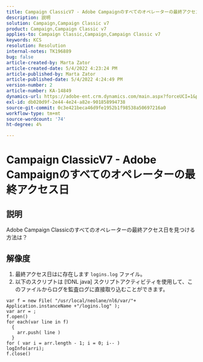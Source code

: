 ```yaml
---
title: Campaign ClassicV7 - Adobe Campaignのすべてのオペレーターの最終アクセス日
description: 説明
solution: Campaign,Campaign Classic v7
product: Campaign,Campaign Classic v7
applies-to: Campaign Classic,Campaign,Campaign Classic v7
keywords: KCS
resolution: Resolution
internal-notes: TK196889
bug: false
article-created-by: Marta Zator
article-created-date: 5/4/2022 4:23:24 PM
article-published-by: Marta Zator
article-published-date: 5/4/2022 4:24:49 PM
version-number: 2
article-number: KA-14849
dynamics-url: https://adobe-ent.crm.dynamics.com/main.aspx?forceUCI=1&pagetype=entityrecord&etn=knowledgearticle&id=83ef7582-c6cb-ec11-a7b5-6045bd00d4f5
exl-id: db020d9f-2e44-4e24-a82e-901858994738
source-git-commit: 0c3e421beca46d9fe1952b1f98538a50697216a0
workflow-type: tm+mt
source-wordcount: '74'
ht-degree: 4%

---
```


# Campaign ClassicV7 - Adobe Campaignのすべてのオペレーターの最終アクセス日

## 説明


Adobe Campaign Classicのすべてのオペレーターの最終アクセス日を見つける方法は？


## 解像度


1. 最終アクセス日はに存在します `logins.log` ファイル。
2. 以下のスクリプトは [!DNL java] スクリプトアクティビティを使用して、このファイルからログを監査ログに直接取り込むことができます。

```
var f = new File( "/usr/local/neolane/nl6/var/"+ Application.instanceName +"/logins.log" );
var arr = ;
f.open()
for each(var line in f)
  {
    arr.push( line )
  }
for ( var i = arr.length - 1; i = 0; i-- )
logInfo(arri);
f.close()
```
